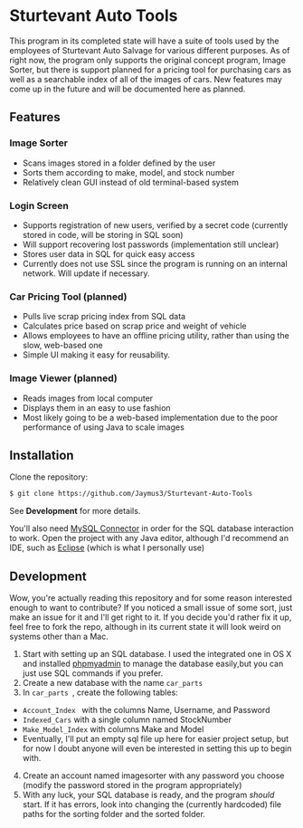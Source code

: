 # Sturtevant Auto Tools
This program in its completed state will have a suite of tools used by the employees of Sturtevant Auto Salvage for various
different purposes.  As of right now, the program only supports the original concept program, Image Sorter, but there is
support planned for a pricing tool for purchasing cars as well as a searchable index of all of the images of cars.  New
features may come up in the future and will be documented here as planned.

## Features

### Image Sorter
- Scans images stored in a folder defined by the user
- Sorts them according to make, model, and stock number
- Relatively clean GUI instead of old terminal-based system

### Login Screen
- Supports registration of new users, verified by a secret code (currently stored in code, will be storing in SQL soon)
- Will support recovering lost passwords (implementation still unclear)
- Stores user data in SQL for quick easy access
- Currently does not use SSL since the program is running on an internal network.  Will update if necessary.

### Car Pricing Tool (planned)
 - Pulls live scrap pricing index from SQL data
 - Calculates price based on scrap price and weight of vehicle
 - Allows employees to have an offline pricing utility, rather than using the slow, web-based one
 - Simple UI making it easy for reusability.

### Image Viewer (planned)
 - Reads images from local computer
 - Displays them in an easy to use fashion
 - Most likely going to be a web-based implementation due to the poor performance of using Java to scale images

## Installation

Clone the repository:
```sh
$ git clone https://github.com/Jaymus3/Sturtevant-Auto-Tools
```
See __Development__ for more details.

You'll also need [MySQL Connector][Mysq] in order for the SQL database interaction to work.  Open the project with any Java
editor, although I'd recommend an IDE, such as [Eclipse][Ecl] (which is what I personally use)

## Development
Wow, you're actually reading this repository and for some reason interested enough to want to contribute?  If you noticed a 
small issue of some sort, just make an issue for it and I'll get right to it.  If you decide you'd rather fix it up, feel free
to fork the repo, although in its current state it will look weird on systems other than a Mac.
1. Start with setting up an SQL database.  I used the integrated one in OS X and installed [phpmyadmin][phpmy] to manage the
database easily,but you can just use SQL commands if you prefer.
2. Create a new database with the name ``` car_parts ```
3. In ```car_parts ```, create the following tables:
 - ```Account_Index ``` with the columns Name, Username, and Password
 - ``` Indexed_Cars ``` with a single column named StockNumber
 - ``` Make_Model_Index ``` with columns Make and Model
 - Eventually, I'll put an empty sql file up here for easier project setup, but for now I doubt anyone will even be interested
 in setting this up to begin with.
 4. Create an account named imagesorter with any password you choose (modify the password stored in the program appropriately)
 5. With any luck, your SQL database is ready, and the program *should* start.  If it has errors, look into changing the 
 (currently hardcoded) file paths for the sorting folder and the sorted folder.  

   [phpmy]: <https://www.phpmyadmin.net/>
   [Mysq]: <https://www.mysql.com/products/connector/>
   [Ecl]: <https://eclipse.org/>
